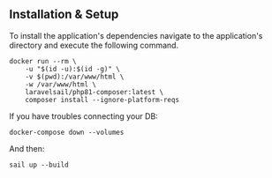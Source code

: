 ## Installation & Setup
To install the application's dependencies navigate to the application's directory and execute the following command. 

```
docker run --rm \
    -u "$(id -u):$(id -g)" \
    -v $(pwd):/var/www/html \
    -w /var/www/html \
    laravelsail/php81-composer:latest \
    composer install --ignore-platform-reqs
```

If you have troubles connecting your DB:
```
docker-compose down --volumes
```
And then: 
```
sail up --build
```
